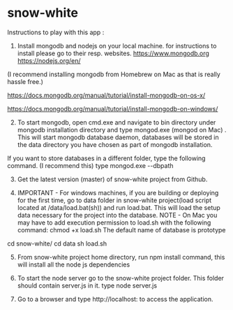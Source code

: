 # snow-white

Instructions to play with this app :

1) Install mongodb and nodejs on your local machine. for instructions to install please go to their resp. websites.
https://www.mongodb.org
https://nodejs.org/en/

(I recommend installing mongodb from Homebrew on Mac as that is really hassle free.)

https://docs.mongodb.org/manual/tutorial/install-mongodb-on-os-x/

https://docs.mongodb.org/manual/tutorial/install-mongodb-on-windows/

2) To start mongodb, open cmd.exe and navigate to bin directory under mongodb installation directory and type mongod.exe (mongod on Mac) . This will start mongodb database daemon, databases will be stored in the data directory you have chosen as part of mongodb installation.

If you want to store databases in a different folder, type the following command. (I recommend this)
type  mongod.exe --dbpath <path to the data folder>

3) Get the latest version (master) of snow-white project from Github.

4) IMPORTANT - For windows machines, if you are building or deploying for the first time, go to data folder in snow-white project(load script  located at /data/load.bat(sh)) and run load.bat. This will load the setup data necessary for the project into the database.
    NOTE - On Mac you may have to add execution permission to load.sh with the following command: chmod +x load.sh
    The default name of database is prototype
 
 cd snow-white/
 cd data
 sh load.sh
 
5) From snow-white project home directory, run npm install command, this will install all the node js dependencies

6) To start the node server go to the snow-white project folder. This folder should contain server.js in it.
type node server.js <port number>

7) Go to a browser and type http://localhost:<port number> to access the application.